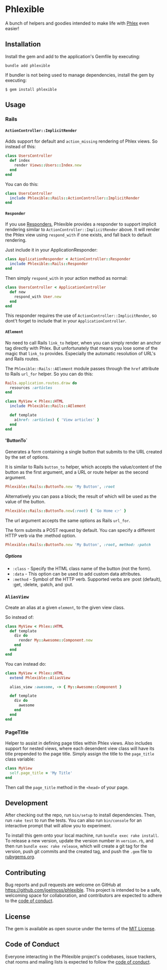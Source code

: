 # Phlexible

A bunch of helpers and goodies intended to make life with [Phlex](https://phlex.fun) even easier!

## Installation

Install the gem and add to the application's Gemfile by executing:

`bundle add phlexible`

If bundler is not being used to manage dependencies, install the gem by executing:

`$ gem install phlexible`

## Usage

### Rails

#### `ActionController::ImplicitRender`

Adds support for default and `action_missing` rendering of Phlex views. So instead of this:

```ruby
class UsersController
  def index
    render Views::Users::Index.new
  end
end
```

You can do this:

```ruby
class UsersController
  include Phlexible::Rails::ActionController::ImplicitRender
end
```

#### `Responder`

If you use [Responders](https://github.com/heartcombo/responders), Phlexible provides a responder to
support implicit rendering similar to `ActionController::ImplicitRender` above. It will render the
Phlex view using `respond_with` if one exists, and fall back to default rendering.

Just include it in your ApplicationResponder:

```ruby
class ApplicationResponder < ActionController::Responder
  include Phlexible::Rails::Responder
end
```

Then simply `respond_with` in your action method as normal:

```ruby
class UsersController < ApplicationController
  def new
    respond_with User.new
  end
end
```

This responder requires the use of `ActionController::ImplicitRender`, so dont't forget to include
that in your `ApplicationController`.

#### `AElement`

No need to call Rails `link_to` helper, when you can simply render an anchor tag directly with
Phlex. But unfortunately that means you lose some of the magic that `link_to` provides. Especially
the automatic resolution of URL's and Rails routes.

The `Phlexible::Rails::AElement` module passes through the `href` attribute to Rails `url_for`
helper. So you can do this:

```ruby
Rails.application.routes.draw do
  resources :articles
end
```

```ruby
class MyView < Phlex::HTML
  include Phlexible::Rails::AElement

  def template
    a(href: :articles) { 'View articles' }
  end
end
```

#### 'ButtonTo`

Generates a form containing a single button that submits to the URL created by the set of options.

It is similar to Rails `button_to` helper, which accepts the value/content of the button as the
first argument, and a URL or route helper as the second argument.

```ruby
Phlexible::Rails::ButtonTo.new 'My Button', :root
```

Alternatively you can pass a block; the result of which will be used as the value of the button.

```ruby
Phlexible::Rails::ButtonTo.new(:root) { 'Go Home 👉' }
```

The url argument accepts the same options as Rails `url_for`.

The form submits a POST request by default. You can specify a different HTTP verb via the :method
option.

```ruby
Phlexible::Rails::ButtonTo.new 'My Button', :root, method: :patch
```

##### Options

- `:class` - Specify the HTML class name of the button (not the form).
- `:data` - This option can be used to add custom data attributes.
- `:method` - Symbol of the HTTP verb. Supported verbs are :post (default), :get, :delete, :patch,
              and :put.

### `AliasView`

Create an alias at a given `element`, to the given view class.

So instead of:

```ruby
class MyView < Phlex::HTML
  def template
    div do
      render My::Awesome::Component.new
    end
  end
end
```

You can instead do:

```ruby
class MyView < Phlex::HTML
  extend Phlexible::AliasView

  alias_view :awesome, -> { My::Awesome::Component }

  def template
    div do
      awesome
    end
  end
end
```

### PageTitle

Helper to assist in defining page titles within Phlex views. Also includes support for nested views,
where each desendent view class will have its title prepended to the page title. Simply assign the
title to the `page_title` class variable:

```ruby
class MyView
  self.page_title = 'My Title'
end
```

Then call the `page_title` method in the `<head>` of your page.

## Development

After checking out the repo, run `bin/setup` to install dependencies. Then, run `rake test` to run the tests. You can also run `bin/console` for an interactive prompt that will allow you to experiment.

To install this gem onto your local machine, run `bundle exec rake install`. To release a new version, update the version number in `version.rb`, and then run `bundle exec rake release`, which will create a git tag for the version, push git commits and the created tag, and push the `.gem` file to [rubygems.org](https://rubygems.org).

## Contributing

Bug reports and pull requests are welcome on GitHub at https://github.com/joelmoss/phlexible. This project is intended to be a safe, welcoming space for collaboration, and contributors are expected to adhere to the [code of conduct](https://github.com/joelmoss/phlexible/blob/master/CODE_OF_CONDUCT.md).

## License

The gem is available as open source under the terms of the [MIT License](https://opensource.org/licenses/MIT).

## Code of Conduct

Everyone interacting in the Phlexible project's codebases, issue trackers, chat rooms and mailing lists is expected to follow the [code of conduct](https://github.com/joelmoss/phlexible/blob/master/CODE_OF_CONDUCT.md).
